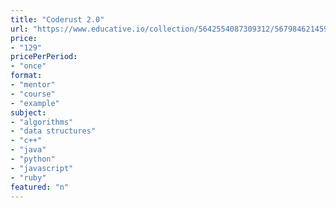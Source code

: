 ```yaml
---
title: "Coderust 2.0"
url: "https://www.educative.io/collection/5642554087309312/5679846214598656"
price: 
- "129"
pricePerPeriod: 
- "once"
format: 
- "mentor"
- "course"
- "example"
subject: 
- "algorithms"
- "data structures"
- "c++"
- "java"
- "python"
- "javascript"
- "ruby"
featured: "n"
---
```

